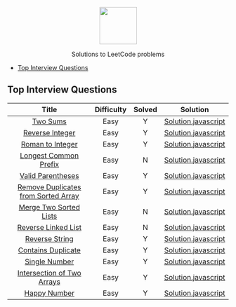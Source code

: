 <p align="center">
    <a href="https://leetcode.com/wmemorgan/">
        <img height=85 src="https://upload.wikimedia.org/wikipedia/commons/0/0a/LeetCode_Logo_black_with_text.svg">
    </a>
    <p align="center">Solutions to LeetCode problems</p>
</p>

- [Top Interview Questions](#top-interview-questions)

## Top Interview Questions

| Title | Difficulty | Solved | Solution |
| :---: | :--------: | :------: |  :------: |
| [Two Sums](https://leetcode.com/problems/two-sum) | Easy | Y | [Solution.javascript](https://github.com/wmemorgan/LeetCode_solutions/blob/master/twoSums.js) |
| [Reverse Integer](https://leetcode.com/problems/reverse-integer/) | Easy | Y | [Solution.javascript](https://github.com/wmemorgan/LeetCode_solutions/blob/master/reverseInteger.js) |
| [Roman to Integer](https://leetcode.com/problems/roman-to-integer/) | Easy | Y | [Solution.javascript](https://github.com/wmemorgan/LeetCode_solutions/blob/master/romanToInteger.js) |
| [Longest Common Prefix](https://leetcode.com/problems/longest-common-prefix/) | Easy | N | [Solution.javascript](https://github.com/wmemorgan/LeetCode_solutions/blob/master/longestCommonPrefix.js) |
| [Valid Parentheses](https://leetcode.com/problems/valid-parentheses/) | Easy | Y | [Solution.javascript](https://github.com/wmemorgan/LeetCode_solutions/blob/master/validParentheses.js) |
| [Remove Duplicates from Sorted Array](https://leetcode.com/problems/remove-duplicates-from-sorted-array/) | Easy | Y | [Solution.javascript](https://github.com/wmemorgan/LeetCode_solutions/blob/master/removeDuplicateSortedArray.js) |
| [Merge Two Sorted Lists](https://leetcode.com/problems/merge-two-sorted-lists/) | Easy | N | [Solution.javascript](https://github.com/wmemorgan/LeetCode_solutions/blob/master/merge2SortedLists.js) |
| [Reverse Linked List](https://leetcode.com/problems/reverse-linked-list/) | Easy | N | [Solution.javascript](https://github.com/wmemorgan/LeetCode_solutions/blob/master/reverseLinkedList.js) |
| [Reverse String](https://leetcode.com/problems/reverse-string/) | Easy | Y | [Solution.javascript](https://github.com/wmemorgan/LeetCode_solutions/blob/master/reverseString.js) |
| [Contains Duplicate](https://leetcode.com/problems/contains-duplicate/) | Easy | Y | [Solution.javascript](https://github.com/wmemorgan/LeetCode_solutions/blob/master/containsDuplicate.js) |
| [Single Number](https://leetcode.com/problems/single-number/) | Easy | Y | [Solution.javascript](https://github.com/wmemorgan/LeetCode_solutions/blob/master/singleNumber.js) |
| [Intersection of Two Arrays](https://leetcode.com/problems/intersection-of-two-arrays-ii/) | Easy | Y | [Solution.javascript](https://github.com/wmemorgan/LeetCode_solutions/blob/master/intersection2Arrays.js) |
| [Happy Number](https://leetcode.com/problems/happy-number/) | Easy | Y | [Solution.javascript](https://github.com/wmemorgan/LeetCode_solutions/blob/master/happyNumber.js) |
